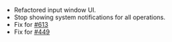 * Refactored input window UI.
* Stop showing system notifications for all operations.
* Fix for [#613](https://github.com/chgibb/PHAT/issues/613)
* Fix for [#449](https://github.com/chgibb/PHAT/issues/449)